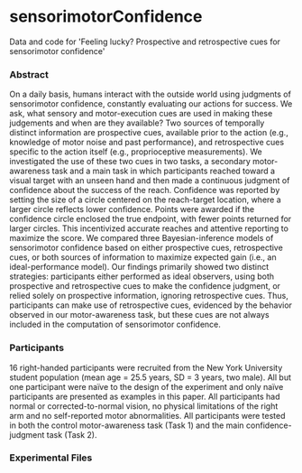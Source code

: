 # sensorimotorConfidence
Data and code for 'Feeling lucky? Prospective and retrospective cues for sensorimotor confidence'

### Abstract
On a daily basis, humans interact with the outside world using judgments of sensorimotor confidence, constantly evaluating our actions for success. We ask, what sensory and motor-execution cues are used in making these judgements and when are they available? Two sources of temporally distinct information are prospective cues, available prior to the action (e.g., knowledge of motor noise and past performance), and retrospective cues specific to the action itself (e.g., proprioceptive measurements). We investigated the use of these two cues in two tasks, a secondary motor-awareness task and a main task in which participants reached toward a visual target with an unseen hand and then made a continuous judgment of confidence about the success of the reach. Confidence was reported by setting the size of a circle centered on the reach-target location, where a larger circle reflects lower confidence. Points were awarded if the confidence circle enclosed the true endpoint, with fewer points returned for larger circles. This incentivized accurate reaches and attentive reporting to maximize the score. We compared three Bayesian-inference models of sensorimotor confidence based on either prospective cues, retrospective cues, or both sources of information to maximize expected gain (i.e., an ideal-performance model). Our findings primarily showed two distinct strategies: participants either performed as ideal observers, using both prospective and retrospective cues to make the confidence judgment, or relied solely on prospective information, ignoring retrospective cues. Thus, participants can make use of retrospective cues, evidenced by the behavior observed in our motor-awareness task, but these cues are not always included in the computation of sensorimotor confidence.

### Participants
16 right-handed participants were recruited from the New York University student population (mean age = 25.5 years, SD = 3 years, two male). All but one participant were naïve to the design of the experiment and only naïve participants are presented as examples in this paper. All participants had normal or corrected-to-normal vision, no physical limitations of the right arm and no self-reported motor abnormalities. All participants were tested in both the control motor-awareness task (Task 1) and the main confidence-judgment task (Task 2).

### Experimental Files
